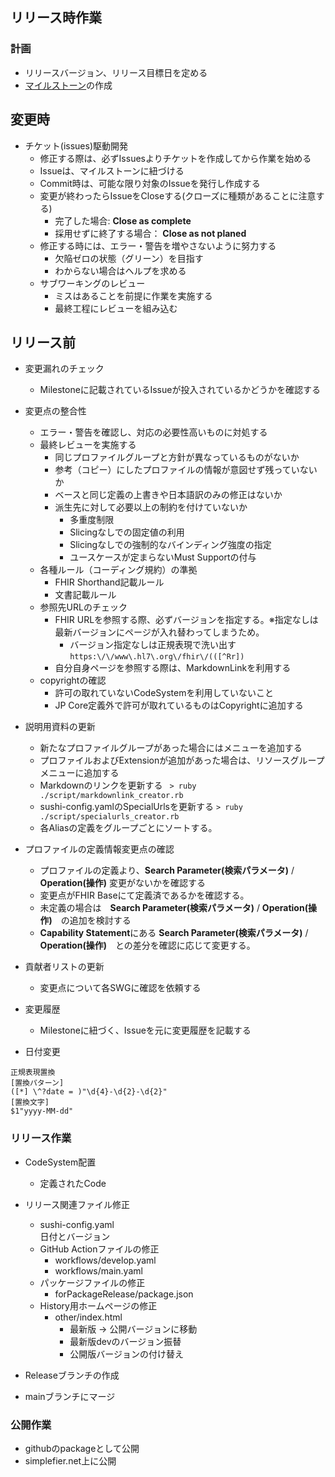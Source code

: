 ## リリース時作業

### 計画
* リリースバージョン、リリース目標日を定める
* [マイルストーン](../../../milestones)の作成

## 変更時
* チケット(issues)駆動開発
  * 修正する際は、必ずIssuesよりチケットを作成してから作業を始める
  * Issueは、マイルストーンに紐づける
  * Commit時は、可能な限り対象のIssueを発行し作成する
  * 変更が終わったらIssueをCloseする(クローズに種類があることに注意する)
    * 完了した場合: **Close as complete**
    * 採用せずに終了する場合： **Close as not planed**
  * 修正する時には、エラー・警告を増やさないように努力する
    * 欠陥ゼロの状態（グリーン）を目指す
    * わからない場合はヘルプを求める
  * サブワーキングのレビュー
    * ミスはあることを前提に作業を実施する
    * 最終工程にレビューを組み込む

## リリース前
* 変更漏れのチェック
  * Milestoneに記載されているIssueが投入されているかどうかを確認する
* 変更点の整合性
  * エラー・警告を確認し、対応の必要性高いものに対処する
  * 最終レビューを実施する
    * 同じプロファイルグループと方針が異なっているものがないか
    * 参考（コピー）にしたプロファイルの情報が意図せず残っていないか
    * ベースと同じ定義の上書きや日本語訳のみの修正はないか
    * 派生先に対して必要以上の制約を付けていないか
      * 多重度制限
      * Slicingなしでの固定値の利用
      * Slicingなしでの強制的なバインディング強度の指定
      * ユースケースが定まらないMust Supportの付与
  * 各種ルール（コーディング規約）の準拠
    * FHIR Shorthand記載ルール
    * 文書記載ルール
  * 参照先URLのチェック
    * FHIR URLを参照する際、必ずバージョンを指定する。※指定なしは最新バージョンにページが入れ替わってしまうため。
      * バージョン指定なしは正規表現で洗い出す  ```https:\/\/www\.hl7\.org\/fhir\/(([^Rr])```
    * 自分自身ページを参照する際は、MarkdownLinkを利用する
  * copyrightの確認
    * 許可の取れていないCodeSystemを利用していないこと
    * JP Core定義外で許可が取れているものはCopyrightに追加する
* 説明用資料の更新
  * 新たなプロファイルグループがあった場合にはメニューを追加する
  * プロファイルおよびExtensionが追加があった場合は、リソースグループメニューに追加する
  * Markdownのリンクを更新する
  ``` > ruby ./script/markdownlink_creator.rb```
  * sushi-config.yamlのSpecialUrlsを更新する
  ```> ruby ./script/specialurls_creator.rb```
  * 各Aliasの定義をグループごとにソートする。
* プロファイルの定義情報変更点の確認
  * プロファイルの定義より、**Search Parameter(検索パラメータ)** / **Operation(操作)** 変更がないかを確認する
  * 変更点がFHIR Baseにて定義済であるかを確認する。
  * 未定義の場合は　**Search Parameter(検索パラメータ)** / **Operation(操作)**　の追加を検討する
  * **Capability Statement**にある **Search Parameter(検索パラメータ)** / **Operation(操作)**　との差分を確認に応じて変更する。
* 貢献者リストの更新
  * 変更点について各SWGに確認を依頼する
* 変更履歴
  * Milestoneに紐づく、Issueを元に変更履歴を記載する


* 日付変更
```
正規表現置換
[置換パターン]
([*] \^?date = )"\d{4}-\d{2}-\d{2}"
[置換文字]
$1"yyyy-MM-dd"
```

### リリース作業
* CodeSystem配置
  * 定義されたCode
  

* リリース関連ファイル修正
  * sushi-config.yaml  
  日付とバージョン
  * GitHub Actionファイルの修正
    * workflows/develop.yaml
    * workflows/main.yaml
  * パッケージファイルの修正
    * forPackageRelease/package.json
  * History用ホームページの修正
    * other/index.html
      * 最新版 → 公開バージョンに移動
      * 最新版devのバージョン振替
      * 公開版バージョンの付け替え

* Releaseブランチの作成
  
* mainブランチにマージ

### 公開作業
* githubのpackageとして公開
* simplefier.net上に公開
  